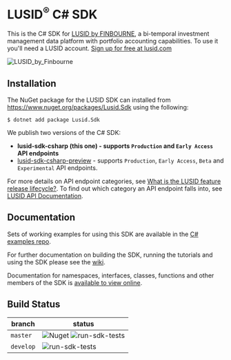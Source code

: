 # LUSID<sup>®</sup> C# SDK

This is the C# SDK for [LUSID by FINBOURNE](https://www.finbourne.com/lusid-technology), a bi-temporal investment management data platform with portfolio accounting capabilities. To use it you'll need a LUSID account. [Sign up for free at lusid.com](https://www.lusid.com/app/signup)

![LUSID_by_Finbourne](https://content.finbourne.com/LUSID_repo.png)

## Installation

The NuGet package for the LUSID SDK can installed from https://www.nuget.org/packages/Lusid.Sdk using the following:

```
$ dotnet add package Lusid.Sdk 
```

We publish two versions of the C# SDK:

* **lusid-sdk-csharp (this one) - supports `Production` and `Early Access` API endpoints**
* [lusid-sdk-csharp-preview](https://github.com/finbourne/lusid-sdk-csharp-preview) - supports `Production`, `Early Access`, `Beta` and `Experimental` API endpoints.

For more details on API endpoint categories, see [What is the LUSID feature release lifecycle?](https://support.lusid.com/knowledgebase/article/KA-01786/en-us).
To find out which category an API endpoint falls into, see [LUSID API Documentation](https://www.lusid.com/api/swagger/index.html).

## Documentation

Sets of working examples for using this SDK are available in the [C# examples repo](https://github.com/finbourne/lusid-sdk-examples-csharp).

For further documentation on building the SDK, running the tutorials and using the SDK please see the [wiki](https://github.com/finbourne/lusid-sdk-csharp/wiki).

Documentation for namespaces, interfaces, classes, functions and other members of the 
SDK is [available to view online](https://lusid-sdk-csharp.readthedocs.io/en/latest/).

## Build Status 

| branch | status |
| --- | --- |
| `master` |  ![Nuget](https://img.shields.io/nuget/v/Lusid.Sdk?color=blue) ![run-sdk-tests](https://github.com/finbourne/lusid-sdk-csharp/workflows/run-sdk-tests/badge.svg?branch=master)|
| `develop` | ![run-sdk-tests](https://github.com/finbourne/lusid-sdk-csharp/workflows/run-sdk-tests/badge.svg?branch=develop) |
